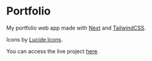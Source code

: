 # Portfolio

My portfolio web app made with [Next](https://nextjs.org/) and [TailwindCSS](https://tailwindcss.com/).

Icons by [Lucide Icons](https://lucide.dev/).

You can access the live project [here](https://joaosantiago.com.br).